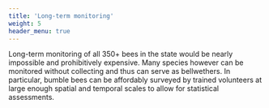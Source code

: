 ```yaml
---
title: 'Long-term monitoring'
weight: 5
header_menu: true
---
```


Long-term monitoring of all 350+ bees in the state would be nearly impossible and prohibitively expensive. Many species however can be monitored without collecting and thus can serve as bellwethers. In particular, bumble bees can be affordably surveyed by trained volunteers at large enough spatial and temporal scales to allow for statistical assessments.